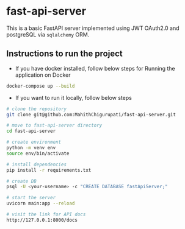 # fast-api-server

This is a basic FastAPI server implemented using JWT OAuth2.0 and postgreSQL via `sqlalchemy` ORM.

## Instructions to run the project

- If you have docker installed, follow below steps for Running the application on Docker

```bash
docker-compose up --build
```

- If you want to run it locally, follow below steps

```bash
# clone the repository
git clone git@github.com:MahithChigurupati/fast-api-server.git

# move to fast-api-server directory
cd fast-api-server

# create environment
python -m venv env
source env/bin/activate

# install dependencies
pip install -r requirements.txt

# create DB
psql -U <your-username> -c "CREATE DATABASE fastApiServer;"

# start the server
uvicorn main:app --reload

# visit the link for API docs
http://127.0.0.1:8000/docs
```
